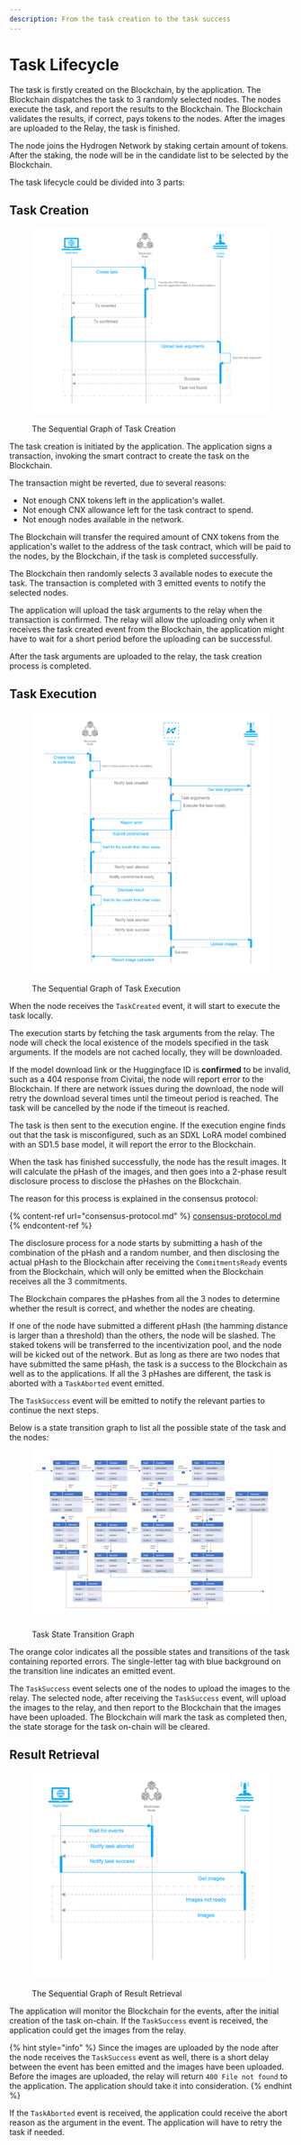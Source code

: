 ```yaml
---
description: From the task creation to the task success
---
```


# Task Lifecycle

The task is firstly created on the Blockchain, by the application. The Blockchain dispatches the task to 3 randomly selected nodes. The nodes execute the task, and report the results to the Blockchain. The Blockchain validates the results, if correct, pays tokens to the nodes. After the images are uploaded to the Relay, the task is finished.

The node joins the Hydrogen Network by staking certain amount of tokens. After the staking, the node will be in the candidate list to be selected by the Blockchain.

The task lifecycle could be divided into 3 parts:

## Task Creation

<figure><img src="../.gitbook/assets/8f55d035421c2914b4de11af5f9ca1a.png" alt=""><figcaption><p>The Sequential Graph of Task Creation</p></figcaption></figure>

The task creation is initiated by the application. The application signs a transaction, invoking the smart contract to create the task on the Blockchain.

The transaction might be reverted, due to several reasons:

* Not enough CNX tokens left in the application's wallet.
* Not enough CNX allowance left for the task contract to spend.
* Not enough nodes available in the network.

The Blockchain will transfer the required amount of CNX tokens from the application's wallet to the address of the task contract, which will be paid to the nodes, by the Blockchain, if the task is completed successfully.

The Blockchain then randomly selects 3 available nodes to execute the task. The transaction is completed with 3 emitted events to notify the selected nodes.

The application will upload the task arguments to the relay when the transaction is confirmed. The relay will allow the uploading only when it receives the task created event from the Blockchain, the application might have to wait for a short period before the uploading can be successful.

After the task arguments are uploaded to the relay, the task creation process is completed.

## Task Execution

<figure><img src="../.gitbook/assets/b1d94c1193739faf6f29711eda1ec92.png" alt=""><figcaption><p>The Sequential Graph of Task Execution</p></figcaption></figure>

When the node receives the `TaskCreated` event, it will start to execute the task locally.

The execution starts by fetching the task arguments from the relay. The node will check the local existence of the models specified in the task arguments. If the models are not cached locally, they will be downloaded.

If the model download link or the Huggingface ID is **confirmed** to be invalid, such as a 404 response from Civitai, the node will report error to the Blockchain. If there are network issues during the download, the node will retry the download several times until the timeout period is reached. The task will be cancelled by the node if the timeout is reached.

The task is then sent to the execution engine. If the execution engine finds out that the task is misconfigured, such as an SDXL LoRA model combined with an SD1.5 base model, it will report the error to the Blockchain.

When the task has finished successfully, the node has the result images. It will calculate the pHash of the images, and then goes into a 2-phase result disclosure process to disclose the pHashes on the Blockchain.

The reason for this process is explained in the consensus protocol:

{% content-ref url="consensus-protocol.md" %}
[consensus-protocol.md](consensus-protocol.md)
{% endcontent-ref %}

The disclosure process for a node starts by submitting a hash of the combination of the pHash and a random number, and then disclosing the actual pHash to the Blockchain after receiving the `CommitmentsReady` events from the Blockchain, which will only be emitted when the Blockchain receives all the 3 commitments.

The Blockchain compares the pHashes from all the 3 nodes to determine whether the result is correct, and whether the nodes are cheating.

If one of the node have submitted a different pHash (the hamming distance is larger than a threshold) than the others, the node will be slashed. The staked tokens will be transferred to the incentivization pool, and the node will be kicked out of the network. But as long as there are two nodes that have submitted the same pHash, the task is a success to the Blockchain as well as to the applications. If all the 3 pHashes are different, the task is aborted with a `TaskAborted` event emitted.

The `TaskSuccess` event will be emitted to notify the relevant parties to continue the next steps.

Below is a state transition graph to list all the possible state of the task and the nodes:

<figure><img src="../.gitbook/assets/image.png" alt=""><figcaption><p>Task State Transition Graph</p></figcaption></figure>

The orange color indicates all the possible states and transitions of the task containing reported errors. The single-letter tag with blue background on the transition line indicates an emitted event.

&#x20;The `TaskSuccess` event selects one of the nodes to upload the images to the relay. The selected node, after receiving the `TaskSuccess` event, will upload the images to the relay, and then report to the Blockchain that the images have been uploaded. The Blockchain will mark the task as completed then, the state storage for the task on-chain will be cleared.

## Result Retrieval

<figure><img src="../.gitbook/assets/ce7d4b2201ae738da60128e058f5a1c.png" alt=""><figcaption><p>The Sequential Graph of Result Retrieval</p></figcaption></figure>

The application will monitor the Blockchain for the events, after the initial creation of the task on-chain. If the `TaskSuccess` event is received, the application could get the images from the relay.

{% hint style="info" %}
Since the images are uploaded by the node after the node receives the `TaskSuccess` event as well, there is a short delay between the event has been emitted and the images have been uploaded. Before the images are uploaded, the relay will return `400 File not found` to the application. The application should take it into consideration.&#x20;
{% endhint %}

If the `TaskAborted` event is received, the application could receive the abort reason as the argument in the event. The application will have to retry the task if needed.
